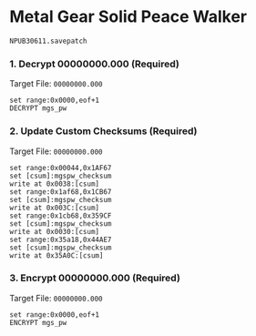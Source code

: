 #  Metal Gear Solid Peace Walker 

`NPUB30611.savepatch`

### 1. Decrypt 00000000.000 (Required)

Target File: `00000000.000`

```
set range:0x0000,eof+1
DECRYPT mgs_pw
```

### 2. Update Custom Checksums (Required)

Target File: `00000000.000`

```
set range:0x00044,0x1AF67
set [csum]:mgspw_checksum
write at 0x0038:[csum]
set range:0x1af68,0x1CB67
set [csum]:mgspw_checksum
write at 0x003C:[csum]
set range:0x1cb68,0x359CF
set [csum]:mgspw_checksum
write at 0x0030:[csum]
set range:0x35a18,0x44AE7
set [csum]:mgspw_checksum
write at 0x35A0C:[csum]
```

### 3. Encrypt 00000000.000 (Required)

Target File: `00000000.000`

```
set range:0x0000,eof+1
ENCRYPT mgs_pw
```

